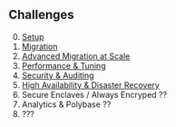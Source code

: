 ## Challenges

0. [Setup](./Student/Challenges/Challenge00.md)
1. [Migration](./Student/Challenges/Challenge01.md)
2. [Advanced Migration at Scale](./Student/Challenges/Challenge02.md)
3. [Performance & Tuning](./Student/Challenges/Challenge03.md)
4. [Security & Auditing](./Student/Challenges/Challenge04.md)
5. [High Availability & Disaster Recovery](./Student/Challenges/Challenge05.md)
6. Secure Enclaves / Always Encryped ??
7. Analytics & Polybase ??
8. ???